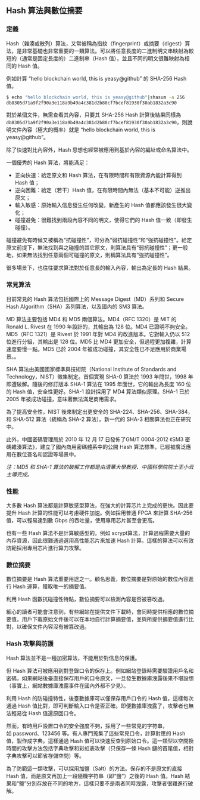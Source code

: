 ## Hash 算法與數位摘要

### 定義
Hash（雜湊或散列）算法，又常被稱為指紋（fingerprint）或摘要（digest）算法，是非常基礎也非常重要的一類算法。可以將任意長度的二進制明文串映射為較短的（通常是固定長度的）二進制串（Hash 值），並且不同的明文很難映射為相同的 Hash 值。

例如計算 “hello blockchain world, this is yeasy@github” 的 SHA-256 Hash 值。

```bash
$ echo "hello blockchain world, this is yeasy@github"|shasum -a 256
db8305d71a9f2f90a3e118a9b49a4c381d2b80cf7bcef81930f30ab1832a3c90
```

對於某個文件，無需查看其內容，只要其 SHA-256 Hash 計算後結果同樣為 `db8305d71a9f2f90a3e118a9b49a4c381d2b80cf7bcef81930f30ab1832a3c90`，則說明文件內容（極大的概率）就是 “hello blockchain world, this is yeasy@github”。

除了快速對比內容外，Hash 思想也經常被應用到基於內容的編址或命名算法中。

一個優秀的 Hash 算法，將能滿足：

* 正向快速：給定原文和 Hash 算法，在有限時間和有限資源內能計算得到 Hash 值；
* 逆向困難：給定（若干）Hash 值，在有限時間內無法（基本不可能）逆推出原文；
* 輸入敏感：原始輸入信息發生任何改變，新產生的 Hash 值都應該發生很大變化；
* 碰撞避免：很難找到兩段內容不同的明文，使得它們的 Hash 值一致（即發生碰撞）。

碰撞避免有時候又被稱為“抗碰撞性”，可分為“弱抗碰撞性”和“強抗碰撞性”。給定原文前提下，無法找到與之碰撞的其它原文，則算法具有“弱抗碰撞性”；更一般地，如果無法找到任意兩個可碰撞的原文，則稱算法具有“強抗碰撞性”。

很多場景下，也往往要求算法對於任意長的輸入內容，輸出為定長的 Hash 結果。

### 常見算法

目前常見的 Hash 算法包括國際上的 Message Digest（MD）系列和 Secure Hash Algorithm（SHA）系列算法，以及國內的 SM3 算法。

MD 算法主要包括 MD4 和 MD5 兩個算法。MD4（RFC 1320）是 MIT 的 Ronald L. Rivest 在 1990 年設計的，其輸出為 128 位。MD4 已證明不夠安全。MD5（RFC 1321）是 Rivest 於 1991 年對 MD4 的改進版本。它對輸入仍以 512 位進行分組，其輸出是 128 位。MD5 比 MD4 更加安全，但過程更加複雜，計算速度要慢一點。MD5 已於 2004 年被成功碰撞，其安全性已不足應用於商業場景。。

SHA 算法由美國國家標準與技術院（National Institute of Standards and Technology，NIST）徵集制定。首個實現 SHA-0 算法於 1993 年問世，1998 年即遭破解。隨後的修訂版本 SHA-1 算法在 1995 年面世，它的輸出為長度 160 位的 Hash 值，安全性更好。SHA-1 設計採用了 MD4 算法類似原理。SHA-1 已於 2005 年被成功碰撞，意味著無法滿足商用需求。

為了提高安全性，NIST 後來制定出更安全的 SHA-224、SHA-256、SHA-384，和 SHA-512 算法（統稱為 SHA-2 算法）。新一代的 SHA-3 相關算法也正在研究中。

此外，中國密碼管理局於 2010 年 12 月 17 日發佈了GM/T 0004-2012 《SM3 密碼雜湊算法》，建立了國內商用密碼體系中的公開 Hash 算法標準，已經被廣泛應用在數位簽名和認證等場景中。

*注：MD5 和 SHA-1 算法的破解工作都是由清華大學教授、中國科學院院士王小云主導完成。*

### 性能

大多數 Hash 算法都是計算敏感型算法，在強大的計算芯片上完成的更快。因此要提升 Hash 計算的性能可以考慮硬件加速。例如採用普通 FPGA 來計算 SHA-256 值，可以輕易達到數 Gbps 的吞吐量，使用專用芯片甚至會更高。

也有一些 Hash 算法不是計算敏感型的。例如 scrypt算法，計算過程需要大量的內存資源，因此很難通過選用高性能芯片來加速 Hash 計算。這樣的算法可以有效防範採用專用芯片進行算力攻擊。

### 數位摘要
數位摘要是 Hash 算法重要用途之一。顧名思義，數位摘要是對原始的數位內容進行 Hash 運算，獲取唯一的摘要值。

利用 Hash 函數抗碰撞性特點，數位摘要可以檢測內容是否被篡改過。

細心的讀者可能會注意到，有些網站在提供文件下載時，會同時提供相應的數位摘要值。用戶下載原始文件後可以在本地自行計算摘要值，並與所提供摘要值進行比對，以確保文件內容沒有被篡改過。

### Hash 攻擊與防護
Hash 算法並不是一種加密算法，不能用於對信息的保護。

但 Hash 算法可被應用到對登錄口令的保存上。例如網站登錄時需要驗證用戶名和密碼，如果網站後臺直接保存用戶的口令原文，一旦發生數據庫洩露後果不堪設想（事實上，網站數據庫洩露事件在國內外都不少見）。

利用 Hash 的防碰撞特性，後臺數據庫可以僅保存用戶口令的 Hash 值，這樣每次通過 Hash 值比對，即可判斷輸入口令是否正確。即便數據庫洩露了，攻擊者也無法輕易從 Hash 值還原回口令。

然而，有時用戶設置口令的安全強度不夠，採用了一些常見的字符串，如 password、123456 等。有人專門蒐集了這些常見口令，計算對應的 Hash 值，製作成字典。這樣通過 Hash 值可以快速反查到原始口令。這一類型以空間換時間的攻擊方法包括字典攻擊和彩虹表攻擊（只保存一條 Hash 鏈的首尾值，相對字典攻擊可以節省存儲空間）等。

為了防範這一類攻擊，可以採用加鹽（Salt）的方法。保存的不是原文的直接 Hash 值，而是原文再加上一段隨機字符串（即“鹽”）之後的 Hash 值。Hash 結果和“鹽”分別存放在不同的地方，這樣只要不是兩者同時洩露，攻擊者很難進行破解。